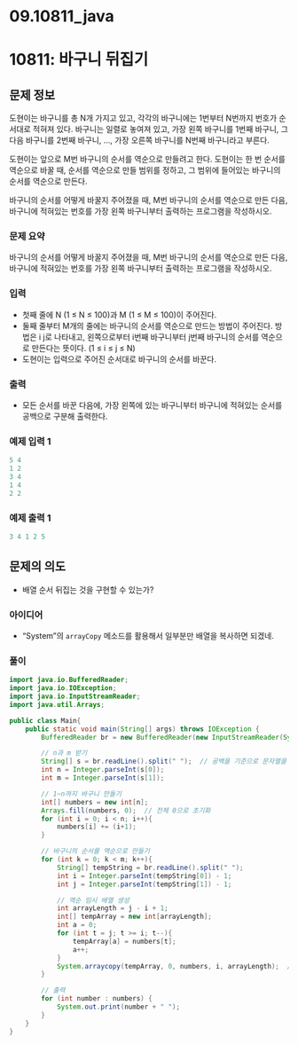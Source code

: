# 09.10811_java

# 10811: 바구니 뒤집기

## 문제 정보

도현이는 바구니를 총 N개 가지고 있고, 각각의 바구니에는 1번부터 N번까지 번호가 순서대로 적혀져 있다. 바구니는 일렬로 놓여져 있고, 가장 왼쪽 바구니를 1번째 바구니, 그 다음 바구니를 2번째 바구니, ..., 가장 오른쪽 바구니를 N번째 바구니라고 부른다.

도현이는 앞으로 M번 바구니의 순서를 역순으로 만들려고 한다. 도현이는 한 번 순서를 역순으로 바꿀 때, 순서를 역순으로 만들 범위를 정하고, 그 범위에 들어있는 바구니의 순서를 역순으로 만든다.

바구니의 순서를 어떻게 바꿀지 주어졌을 때, M번 바구니의 순서를 역순으로 만든 다음, 바구니에 적혀있는 번호를 가장 왼쪽 바구니부터 출력하는 프로그램을 작성하시오.

### 문제 요약

바구니의 순서를 어떻게 바꿀지 주어졌을 때, M번 바구니의 순서를 역순으로 만든 다음, 바구니에 적혀있는 번호를 가장 왼쪽 바구니부터 출력하는 프로그램을 작성하시오.

### 입력

- 첫째 줄에 N (1 ≤ N ≤ 100)과 M (1 ≤ M ≤ 100)이 주어진다.
- 둘째 줄부터 M개의 줄에는 바구니의 순서를 역순으로 만드는 방법이 주어진다. 방법은 i j로 나타내고, 왼쪽으로부터 i번째 바구니부터 j번째 바구니의 순서를 역순으로 만든다는 뜻이다. (1 ≤ i ≤ j ≤ N)
- 도현이는 입력으로 주어진 순서대로 바구니의 순서를 바꾼다.

### 출력

- 모든 순서를 바꾼 다음에, 가장 왼쪽에 있는 바구니부터 바구니에 적혀있는 순서를 공백으로 구분해 출력한다.

### 예제 입력 1

```python
5 4
1 2
3 4
1 4
2 2
```

### 예제 출력 1

```python
3 4 1 2 5
```

## 문제의 의도

- 배열 순서 뒤집는 것을 구현할 수 있는가?

### 아이디어

- “System”의 `arrayCopy` 메소드를 활용해서 일부분만 배열을 복사하면 되겠네.

### 풀이

```java
import java.io.BufferedReader;
import java.io.IOException;
import java.io.InputStreamReader;
import java.util.Arrays;

public class Main{
    public static void main(String[] args) throws IOException {
        BufferedReader br = new BufferedReader(new InputStreamReader(System.in));

        // n과 m 받기
        String[] s = br.readLine().split(" ");  // 공백을 기준으로 문자열을 split해서 문자열 배열 형태로 저장
        int n = Integer.parseInt(s[0]);
        int m = Integer.parseInt(s[1]);

        // 1~n까지 바구니 만들기
        int[] numbers = new int[n];
        Arrays.fill(numbers, 0);  // 전체 0으로 초기화
        for (int i = 0; i < n; i++){
            numbers[i] += (i+1);
        }

        // 바구니의 순서를 역순으로 만들기
        for (int k = 0; k < m; k++){
            String[] tempString = br.readLine().split(" ");
            int i = Integer.parseInt(tempString[0]) - 1;
            int j = Integer.parseInt(tempString[1]) - 1;

            // 역순 임시 배열 생성
            int arrayLength = j - i + 1;
            int[] tempArray = new int[arrayLength];
            int a = 0;
            for (int t = j; t >= i; t--){
                tempArray[a] = numbers[t];
                a++;
            }
            System.arraycopy(tempArray, 0, numbers, i, arrayLength);  // 실제 배열에 그대로 붙여넣기
        }

        // 출력
        for (int number : numbers) {
            System.out.print(number + " ");
        }
    }
}
```
